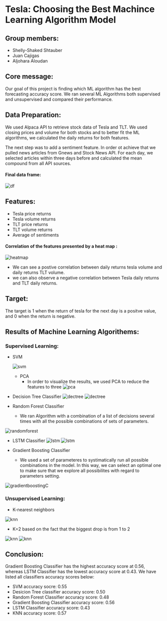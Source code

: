 
# Tesla: Choosing the Best Machince Learning Algorithm Model

## Group members:
- Shelly-Shaked Shtauber
- Juan Cajigas
- Aljohara Aloudan

## Core message:
Our goal of this project is finding which ML algorithm has the best forecasting accuracy score.  We ran several ML Algorithms both supervised and unsupervised and compared their performance. 



## Data Preparation:
We used Alpaca API to retrieve stock data of Tesla and TLT. We used closing prices and volume for both stocks and to better fit the ML algorithms, we calculated the daily returns for both features. 

The next step was to add a sentiment feature. In order ot achieve that we pulled news articles from Gnews and Stock News API. For each day, we selected articles within three days before and calculated the mean compound from all API sources. 

#### Final data frame:
![df](images/tesla_features_df.png)


## Features:
- Tesla price returns
- Tesla volume returns
- TLT price returns
- TLT volume returns
- Average of sentiments 

#### Correlation of the features presented by a heat map :
![heatmap](images/heat_map.png)

- We can see a postive correlation between daily returns tesla volume and daily returns TLT volume. 
- we can also observe a negative correlation between Tesla daily returns and TLT daily returns. 

## Target:
The target is 1 when the return of tesla for the next day is a positve value, and 0 when the return is negative. 









## Results of Machine Learning Algorithems:

### Supervised Learning:
- SVM 
                
                
    ![svm](images/svm.png)
    - PCA
        - In order to visualize the results, we used PCA to reduce the features to three 
        ![pca](images/svm_pca.png)


- Decision Tree Classifier
![dectree](images/dec_tree.png)
![dectree](images/img_tree.png)
- Random Forest Classifier 
  -   We ran Algorithm with a combination of a list of decisions several times with all the possible combinations of sets of parameters.
  

![randomforest](images/random_forest.png)

- LSTM Classifier
![lstm](images/model_lstm.png)
![lstm](images/lstm.png)

- Gradient Boosting Classifier
    - We used a set of parameteres to systimatically run all possible combinations in the model. In this way, we can select an optimal one to make sure that we explore all possibilites with regard to parameters setting. 
       
![gradientboostingC](images/g_b_class.png)










### Unsupervised Learning:
- K-nearest neighbors

![knn](images/elbow_curve.png)
- K=2 based on the fact that the biggest drop is from 1 to 2

![knn](images/knn_report.png)
![knn](images/knn_pic.png)


## Conclusion: 
Gradient Boosting Classifier has the highest accuracy score at 0.56, whereas LSTM Classifier has the lowest accuracy score at 0.43.
We have listed all classifiers accuracy scores below:
- SVM accuracy socre: 0.55
- Desicion Tree classifier accuracy score: 0.50
- Random Forest Classifier accuracy score: 0.48
- Gradient Boosting Classifier accuracy score: 0.56
- LSTM Classifier accuracy score: 0.43
- KNN accuracy score: 0.57

